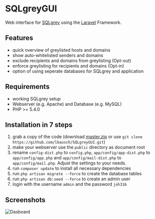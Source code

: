 SQLgreyGUI
==========

Web interface for [SQLgrey](http://sqlgrey.sourceforge.net/) using the [Laravel](http://laravel.com/) Framework.


## Features
* quick overview of greylisted hosts and domains
* show auto-whitelisted senders and domains
* exclude recipients and domains from greylisting (Opt-out)
* enforce greylisting for recipients and domains (Opt-in)
* option of using seperate databases for SQLgrey and application


## Requirements
* working SQLgrey setup
* Webserver (e.g. Apache) and Database (e.g. MySQL)
* PHP >= 5.4.0


## Installation in 7 steps
1. grab a copy of the code (download [master.zip](https://github.com/lbausch/SQLgreyGUI/archive/master.zip) or use `git clone https://github.com/lbausch/SQLgreyGUI.git`)
2. make your webserver use the `public` directory as document root
3. rename `config-dist.php` to `config.php`, `app/config/app-dist.php` to `app/config/app.php` and `app/config/mail-dist.php` to `app/config/mail.php`. Adjust the settings to your needs.
4. run `composer update` to install all necessary dependencies
5. run `php artisan migrate --force` to create the database tables
6. run `php artisan db:seed --force` to create an admin user
7. login with the username `admin` and the password `joh316`


## Screenshots
![Dasboard](/../screenshots/screenshots/dashboard.png?raw=true "Dashboard")